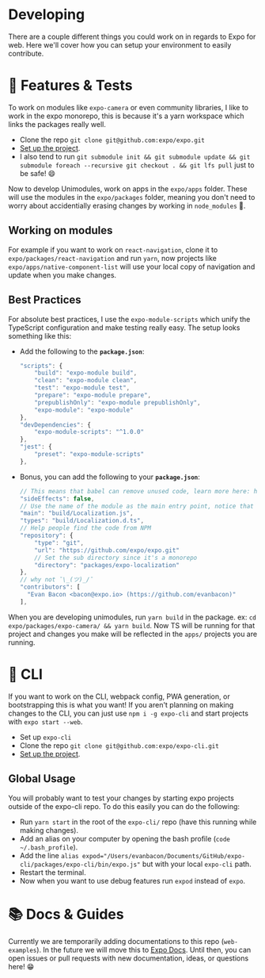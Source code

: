# Developing

There are a couple different things you could work on in regards to Expo for web. Here we'll cover how you can setup your environment to easily contribute.

# 💎 Features & Tests

To work on modules like `expo-camera` or even community libraries, I like to work in the expo monorepo, this is because it's a yarn workspace which links the packages really well.

- Clone the repo `git clone git@github.com:expo/expo.git`
- [Set up the project](https://github.com/expo/expo/#set-up).
- I also tend to run `git submodule init && git submodule update && git submodule foreach --recursive git checkout . && git lfs pull` just to be safe! 😄

Now to develop Unimodules, work on apps in the `expo/apps` folder.
These will use the modules in the `expo/packages` folder, meaning you don't need to worry about accidentially erasing changes by working in `node_modules` 😬.

## Working on modules

For example if you want to work on `react-navigation`, clone it to `expo/packages/react-navigation` and run `yarn`, now projects like `expo/apps/native-component-list` will use your local copy of navigation and update when you make changes.

## Best Practices

For absolute best practices, I use the `expo-module-scripts` which unify the TypeScript configuration and make testing really easy. The setup looks something like this:

- Add the following to the **`package.json`**:
  ```js
  "scripts": {
      "build": "expo-module build",
      "clean": "expo-module clean",
      "test": "expo-module test",
      "prepare": "expo-module prepare",
      "prepublishOnly": "expo-module prepublishOnly",
      "expo-module": "expo-module"
  },
  "devDependencies": {
      "expo-module-scripts": "^1.0.0"
  },
  "jest": {
      "preset": "expo-module-scripts"
  },
  ```
- Bonus, you can add the following to your **`package.json`**:
  ```js
  // This means that babel can remove unused code, learn more here: https://webpack.js.org/guides/tree-shaking/
  "sideEffects": false,
  // Use the name of the module as the main entry point, notice that we point to the build folder.
  "main": "build/Localization.js",
  "types": "build/Localization.d.ts",
  // Help people find the code from NPM
  "repository": {
      "type": "git",
      "url": "https://github.com/expo/expo.git"
      // Set the sub directory since it's a monorepo
      "directory": "packages/expo-localization"
  },
  // why not ¯\_(ツ)_/¯
  "contributors": [
    "Evan Bacon <bacon@expo.io> (https://github.com/evanbacon)"
  ],
  ```

When you are developing unimodules, run `yarn build` in the package. ex: `cd expo/packages/expo-camera/ && yarn build`.
Now TS will be running for that project and changes you make will be reflected in the `apps/` projects you are running.

# 👑 CLI

If you want to work on the CLI, webpack config, PWA generation, or bootstrapping this is what you want! If you aren't planning on making changes to the CLI, you can just use `npm i -g expo-cli` and start projects with `expo start --web`.

- Set up `expo-cli`
- Clone the repo `git clone git@github.com:expo/expo-cli.git`
- [Set up the project](https://github.com/expo/expo-cli/blob/master/CONTRIBUTING.md#setting-up-the-repository-for-development).

## Global Usage

You will probably want to test your changes by starting expo projects outside of the expo-cli repo. To do this easily you can do the following:

- Run `yarn start` in the root of the `expo-cli/` repo (have this running while making changes).
- Add an alias on your computer by opening the bash profile (`code ~/.bash_profile`).
- Add the line `alias expod="/Users/evanbacon/Documents/GitHub/expo-cli/packages/expo-cli/bin/expo.js"` but with your local `expo-cli` path.
- Restart the terminal.
- Now when you want to use debug features run `expod` instead of `expo`.

# 📚 Docs & Guides

Currently we are temporarily adding documentations to this repo (`web-examples`). In the future we will move this to [Expo Docs](https://docs.expo.io). Until then, you can open issues or pull requests with new documentation, ideas, or questions here! 😁
